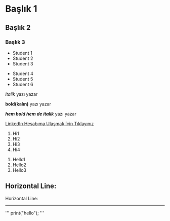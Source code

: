 # Başlık 1
## Başlık 2
### Başlık 3

- Student 1
- Student 2
- Student 3

* Student 4
* Student 5
* Student 6

 *italik* yazı yazar

 **bold(kalın)** yazı yazar

 ***hem bold hem de italik*** yazı yazar

[LinkedIn Hesabıma Ulaşmak İçin Tıklayınız](https://www.linkedin.com/in/%C5%9Fevvalt%C3%B6r%C3%BCn/)

1. Hi1
2. Hi2
3. Hi3
4. Hi4

1) Hello1
2) Hello2
3) Hello3

Horizontal Line:
---

Horizontal Line:
***

'''
print("hello");
'''
